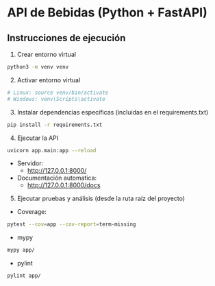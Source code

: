 # API de Bebidas (Python + FastAPI)


## Instrucciones de ejecución


1. Crear entorno virtual
```bash
python3 -m venv venv
```
2. Activar entorno virtual
```bash
# Linux: source venv/bin/activate  
# Windows: venv\Scripts\activate
```

3. Instalar dependencias especificas (incluidas en el requirements.txt)
```bash
pip install -r requirements.txt
```

4. Ejecutar la API
```bash
uvicorn app.main:app --reload
```

- Servidor:
    * http://127.0.0.1:8000/
- Documentación automatica:
    * http://127.0.0.1:8000/docs

5. Ejecutar pruebas y análisis (desde la ruta raíz del proyecto)
- Coverage:
```bash
pytest --cov=app --cov-report=term-missing
```
- mypy
```bash
mypy app/
```
- pylint
```bash
pylint app/
```
